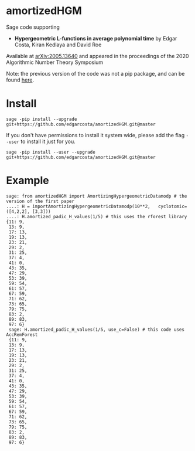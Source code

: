 # amortizedHGM


Sage code supporting
 - **Hypergeometric L-functions in average polynomial time** by Edgar Costa, Kiran Kedlaya and David Roe

Available at [arXiv:2005.13640](https://arxiv.org/abs/2005.13640)
 and appeared in the proceedings of the 2020 Algorithmic Number Theory Symposium

Note: the previous version of the code was not a pip package, and can be found [here](https://github.com/edgarcosta/amortizedHGM/tree/arxiv/2005.13640).

# Install

```
sage -pip install --upgrade  git+https://github.com/edgarcosta/amortizedHGM.git@master
```

If you don't have permissions to install it system wide, please add the flag ``--user`` to install it just for you.

```
sage -pip install --user --upgrade git+https://github.com/edgarcosta/amortizedHGM.git@master
```


# Example
```
sage: from amortizedHGM import AmortizingHypergeometricDatamodp # the version of the first paper
....: H = importAmortizingHypergeometricDatamodp(10**2,   cyclotomic=([4,2,2], [3,3]))
....: H.amortized_padic_H_values(1/5) # this uses the rforest library
{11: 9,
 13: 9,
 17: 13,
 19: 13,
 23: 21,
 29: 2,
 31: 25,
 37: 4,
 41: 0,
 43: 35,
 47: 29,
 53: 39,
 59: 54,
 61: 57,
 67: 59,
 71: 62,
 73: 65,
 79: 75,
 83: 2,
 89: 83,
 97: 6}
 sage: H.amortized_padic_H_values(1/5, use_c=False) # this code uses AccRemForest
 {11: 9,
 13: 9,
 17: 13,
 19: 13,
 23: 21,
 29: 2,
 31: 25,
 37: 4,
 41: 0,
 43: 35,
 47: 29,
 53: 39,
 59: 54,
 61: 57,
 67: 59,
 71: 62,
 73: 65,
 79: 75,
 83: 2,
 89: 83,
 97: 6}
 ```
